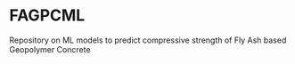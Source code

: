# FAGPCML
Repository on ML models to predict compressive strength of Fly Ash based Geopolymer Concrete
